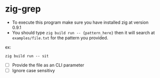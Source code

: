 # zig-grep

- To execute this program make sure you have installed zig at version 0.9.1
- You should type `zig build run -- {pattern_here}` then it will search at `examples/file.txt` for the pattern you provided.

ex:

```
zig build run -- sit
```

- [ ] Provide the file as an CLI parameter
- [ ] Ignore case sensitivy
